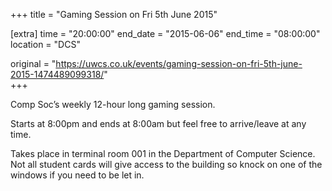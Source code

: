 +++
title = "Gaming Session on Fri 5th June 2015"

[extra]
time = "20:00:00"
end_date = "2015-06-06"
end_time = "08:00:00"
location = "DCS"

original = "https://uwcs.co.uk/events/gaming-session-on-fri-5th-june-2015-1474489099318/"    
+++

Comp Soc’s weekly 12-hour long gaming session.

Starts at 8:00pm and ends at 8:00am but feel free to arrive/leave at any time.

Takes place in terminal room 001 in the Department of Computer Science. Not all student cards will give access to the building so knock on one of the windows if you need to be let in.

